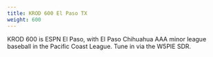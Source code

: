 ```yaml
---
title: KROD 600 El Paso TX
weight: 600
---
```

KROD 600 is ESPN El Paso, with El Paso Chihuahua AAA minor league baseball
in the Pacific Coast League. Tune in via the W5PIE SDR.
